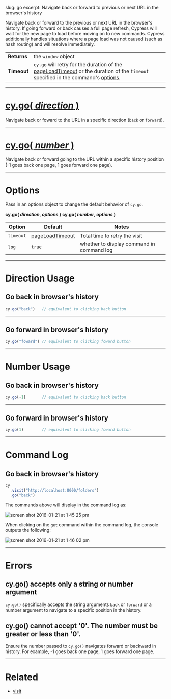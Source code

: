 slug: go
excerpt: Navigate back or forward to previous or next URL in the browser's history

Navigate back or forward to the previous or next URL in the browser's history. If going forward or back causes a full page refresh, Cypress will wait for the new page to load before moving on to new commands. Cypress additionally handles situations where a page load was not caused (such as hash routing) and will resolve immediately.

| | |
|--- | --- |
| **Returns** | the `window` object |
| **Timeout** | `cy.go` will retry for the duration of the [pageLoadTimeout](https://on.cypress.io/guides/configuration#section-timeouts) or the duration of the `timeout` specified in the command's [options](#section-options).  |

***

# [cy.go( *direction* )](#section-direction-usage)

Navigate back or foward to the URL in a specific direction (`back` or `forward`).

***

# [cy.go( *number* )](#section-number-usage)

Navigate back or forward going to the URL within a specific history position (-1 goes back one page, 1 goes forward one page).

***

# Options

Pass in an options object to change the default behavior of `cy.go`.

**cy.go( *direction*, *options* )**
**cy.go( *number*, *options* )**

Option | Default | Notes
--- | --- | ---
`timeout`      | [pageLoadTimeout](https://on.cypress.io/guides/configuration#section-timeouts) | Total time to retry the visit
`log` | `true` | whether to display command in command log

***

# Direction Usage

## Go back in browser's history

```javascript
cy.go("back")   // equivalent to clicking back button
```

***


## Go forward in browser's history

```javascript
cy.go("foward") // equivalent to clicking foward button
```

***

# Number Usage

## Go back in browser's history

```javascript
cy.go(-1)       // equivalent to clicking back button
```

***

## Go forward in browser's history

```javascript
cy.go(1)        // equivalent to clicking foward button
```

***

# Command Log

## Go back in browser's history

```javascript
cy
  .visit("http://localhost:8000/folders")
  .go("back")
```

The commands above will display in the command log as:

![screen shot 2016-01-21 at 1 45 25 pm](https://cloud.githubusercontent.com/assets/1271364/12491029/c33087f0-c046-11e5-8475-4e6c35296085.png)

When clicking on the `get` command within the command log, the console outputs the following:

![screen shot 2016-01-21 at 1 46 02 pm](https://cloud.githubusercontent.com/assets/1271364/12491359/b22e569c-c048-11e5-8ec3-f46217a19fc1.png)

***

# Errors

## cy.go() accepts only a string or number argument

`cy.go()` specifically accepts the string arguments `back` or `forward` or a number argument to navigate to a specific position in the history.

## cy.go() cannot accept '0'. The number must be greater or less than '0'.

Ensure the number passed to `cy.go()` navigates forward or backward in history. For example, -1 goes back one page, 1 goes forward one page.

***

# Related

- [visit](https://on.cypress.io/api/visit)